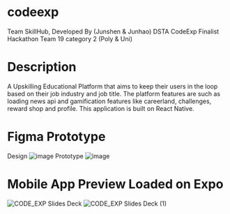 # codeexp
Team SkillHub, Developed By (Junshen & Junhao)
DSTA CodeExp Finalist Hackathon Team 19 category 2 (Poly & Uni) 


# Description
A Upskilling Educational Platform that aims to keep their users in the loop based on their job industry and job title. The platform features are such as loading news api and gamification features like careerland, challenges, reward shop and profile. This application is built on React Native.

# Figma Prototype
Design
![image](https://github.com/junshenlye/codeexp/assets/69711881/eceb121f-5704-46e0-8682-13204102f197)
Prototype
![image](https://github.com/junshenlye/codeexp/assets/69711881/7da32e06-66e6-4350-a712-861c674cba3c)



# Mobile App Preview Loaded on Expo
![CODE_EXP Slides Deck](https://github.com/junshenlye/codeexp/assets/69711881/e0e790e0-3c1d-42c4-ae00-94f01b2385a7)
![CODE_EXP Slides Deck (1)](https://github.com/junshenlye/codeexp/assets/69711881/d6108483-ae76-4eb3-a053-b24a11818abb)
